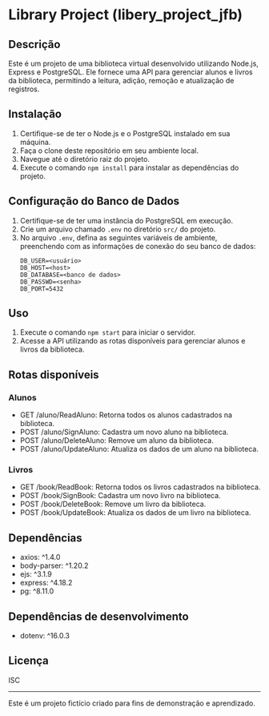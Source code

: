 # Library Project (libery_project_jfb)

## Descrição
Este é um projeto de uma biblioteca virtual desenvolvido utilizando Node.js, Express e PostgreSQL. Ele fornece uma API para gerenciar alunos e livros da biblioteca, permitindo a leitura, adição, remoção e atualização de registros.

## Instalação
1. Certifique-se de ter o Node.js e o PostgreSQL instalado em sua máquina.
2. Faça o clone deste repositório em seu ambiente local.
3. Navegue até o diretório raiz do projeto.
4. Execute o comando `npm install` para instalar as dependências do projeto.

## Configuração do Banco de Dados
1. Certifique-se de ter uma instância do PostgreSQL em execução.
2. Crie um arquivo chamado `.env` no diretório `src/` do projeto.
3. No arquivo `.env`, defina as seguintes variáveis de ambiente, preenchendo com as informações de conexão do seu banco de dados:
   ```
   DB_USER=<usuário>
   DB_HOST=<host>
   DB_DATABASE=<banco de dados>
   DB_PASSWD=<senha>
   DB_PORT=5432
   ```

## Uso
1. Execute o comando `npm start` para iniciar o servidor.
2. Acesse a API utilizando as rotas disponíveis para gerenciar alunos e livros da biblioteca.

## Rotas disponíveis
### Alunos
- GET /aluno/ReadAluno: Retorna todos os alunos cadastrados na biblioteca.
- POST /aluno/SignAluno: Cadastra um novo aluno na biblioteca.
- POST /aluno/DeleteAluno: Remove um aluno da biblioteca.
- POST /aluno/UpdateAluno: Atualiza os dados de um aluno na biblioteca.

### Livros
- GET /book/ReadBook: Retorna todos os livros cadastrados na biblioteca.
- POST /book/SignBook: Cadastra um novo livro na biblioteca.
- POST /book/DeleteBook: Remove um livro da biblioteca.
- POST /book/UpdateBook: Atualiza os dados de um livro na biblioteca.

## Dependências
- axios: ^1.4.0
- body-parser: ^1.20.2
- ejs: ^3.1.9
- express: ^4.18.2
- pg: ^8.11.0

## Dependências de desenvolvimento
- dotenv: ^16.0.3

## Licença
ISC

---

Este é um projeto fictício criado para fins de demonstração e aprendizado.
